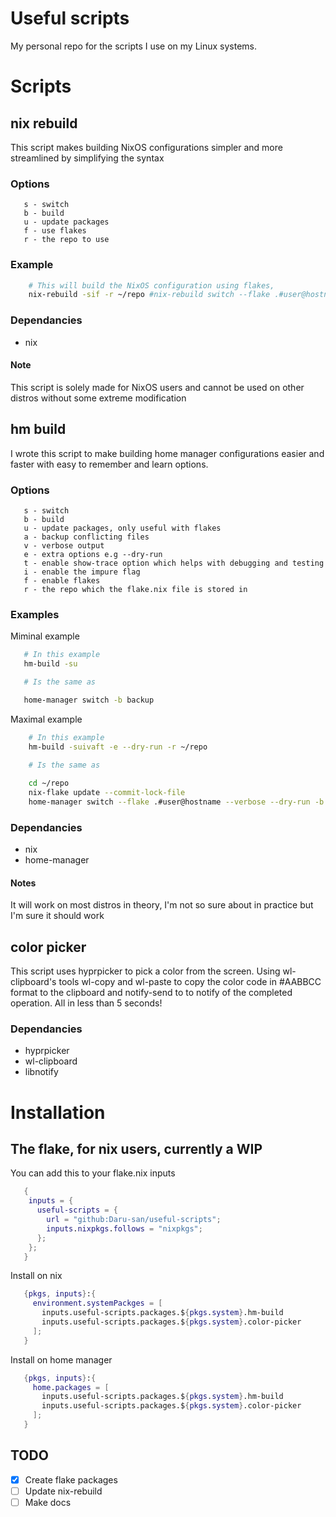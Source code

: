 
# Useful scripts
My personal repo for the scripts I use on my Linux systems.

# Scripts

## nix rebuild
This script makes building NixOS configurations simpler and more streamlined by simplifying the syntax
### Options
```
   s - switch
   b - build
   u - update packages
   f - use flakes
   r - the repo to use
``` 
### Example
```bash
    # This will build the NixOS configuration using flakes, 
    nix-rebuild -sif -r ~/repo #nix-rebuild switch --flake .#user@hostname --impure
```
### Dependancies
- nix
#### Note
This script is solely made for NixOS users and cannot be used on other distros without some extreme modification

## hm build
I wrote this script to make building home manager configurations easier and faster with easy to remember and learn options.

### Options
```
   s - switch
   b - build
   u - update packages, only useful with flakes
   a - backup conflicting files
   v - verbose output
   e - extra options e.g --dry-run
   t - enable show-trace option which helps with debugging and testing
   i - enable the impure flag
   f - enable flakes
   r - the repo which the flake.nix file is stored in
```
### Examples
Miminal example
```bash
   # In this example
   hm-build -su

   # Is the same as

   home-manager switch -b backup
```
Maximal example 
<!--- 
   Is maximal even a word? 
--->
```bash
    # In this example
    hm-build -suivaft -e --dry-run -r ~/repo
 
    # Is the same as

    cd ~/repo 
    nix-flake update --commit-lock-file
    home-manager switch --flake .#user@hostname --verbose --dry-run -b backup --impure --show-trace
```
### Dependancies
- nix
- home-manager
#### Notes
It will work on most distros in theory, I'm not so sure about in practice but I'm sure it should work

## color picker
This script uses hyprpicker to pick a color from the screen. Using wl-clipboard's tools wl-copy and wl-paste to copy the color code in #AABBCC format to the clipboard and notify-send to to notify of the completed operation. All in less than 5 seconds!
### Dependancies
- hyprpicker
- wl-clipboard
- libnotify


# Installation

## The flake, for nix users, currently a WIP

You can add this to your flake.nix inputs
```nix
   {
    inputs = {
      useful-scripts = {
        url = "github:Daru-san/useful-scripts";
        inputs.nixpkgs.follows = "nixpkgs";
      };
    };
   }
```
Install on nix
```nix
   {pkgs, inputs}:{
     environment.systemPackges = [
       inputs.useful-scripts.packages.${pkgs.system}.hm-build
       inputs.useful-scripts.packages.${pkgs.system}.color-picker
     ];
   }
```
Install on home manager
```nix
   {pkgs, inputs}:{
     home.packages = [
       inputs.useful-scripts.packages.${pkgs.system}.hm-build
       inputs.useful-scripts.packages.${pkgs.system}.color-picker
     ];
   }
```

## TODO
- [x] Create flake packages
- [ ] Update nix-rebuild
- [ ] Make docs
